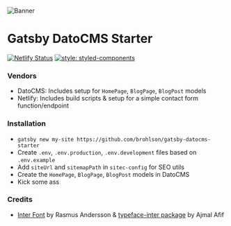 ![Banner](https://i.imgur.com/KDyK3sU.jpg "Banner")

# Gatsby DatoCMS Starter

[![Netlify Status](https://api.netlify.com/api/v1/badges/6fa40240-03dc-4966-9286-7667ceb79dc4/deploy-status)](https://app.netlify.com/sites/gatsby-datocms-starter/deploys)
[![style: styled-components](https://img.shields.io/badge/style-%F0%9F%92%85%20styled--components-orange.svg?colorB=daa357&colorA=db748e)](https://github.com/styled-components/styled-components)

### Vendors
- DatoCMS: Includes setup for `HomePage`, `BlogPage`, `BlogPost` models 
- Netlify: Includes build scripts & setup for a simple contact form function/endpoint

### Installation
- `gatsby new my-site https://github.com/brohlson/gatsby-datocms-starter`
- Create `.env`, `.env.production`, `.env.development` files based on `.env.example`
- Add `siteUrl` and `sitemapPath` in `sitec-config` for SEO utils
- Create the `HomePage`, `BlogPage`, `BlogPost` models in  DatoCMS
- Kick some ass 

### Credits 
- [Inter Font](https://rsms.me/inter/) by Rasmus Andersson & [typeface-inter package](https://github.com/ajmalafif/typeface-inter) by Ajmal Afif
